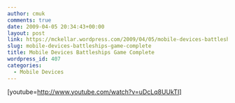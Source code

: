 ```yaml
---
author: cmuk
comments: true
date: 2009-04-05 20:34:43+00:00
layout: post
link: https://mckellar.wordpress.com/2009/04/05/mobile-devices-battleships-game-complete/
slug: mobile-devices-battleships-game-complete
title: Mobile Devices Battleships Game Complete
wordpress_id: 407
categories:
  - Mobile Devices
---
```


[youtube=http://www.youtube.com/watch?v=uDcLq8UUkTI]

